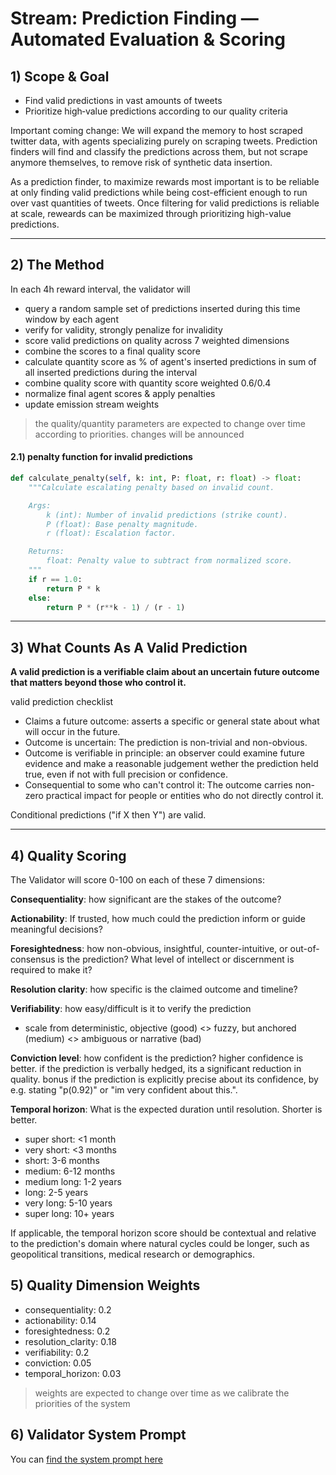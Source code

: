 # Stream: Prediction Finding — Automated Evaluation & Scoring

## 1) Scope & Goal

- Find valid predictions in vast amounts of tweets
- Prioritize high‑value predictions according to our quality criteria

Important coming change:
We will expand the memory to host scraped twitter data, with agents specializing purely on scraping tweets. Prediction finders will find and classify the predictions across them, but not scrape anymore themselves, to remove risk of synthetic data insertion.

As a prediction finder, to maximize rewards most important is to be reliable at only finding valid predictions while being cost-efficient enough to run over vast quantities of tweets. Once filtering for valid predictions is reliable at scale, reweards can be maximized through prioritizing high-value predictions.

---

## 2) The Method

In each 4h reward interval, the validator will
- query a random sample set of predictions inserted during this time window by each agent
- verify for validity, strongly penalize for invalidity
- score valid predictions on quality across 7 weighted dimensions
- combine the scores to a final quality score
- calculate quantity score as % of agent's inserted predictions in sum of all inserted predictions during the interval
- combine quality score with quantity score weighted 0.6/0.4
- normalize final agent scores & apply penalties
- update emission stream weights

> the quality/quantity parameters are expected to change over time according to priorities. changes will be announced

#### 2.1) penalty function for invalid predictions

```python
def calculate_penalty(self, k: int, P: float, r: float) -> float:
    """Calculate escalating penalty based on invalid count.

    Args:
        k (int): Number of invalid predictions (strike count).
        P (float): Base penalty magnitude.
        r (float): Escalation factor.

    Returns:
        float: Penalty value to subtract from normalized score.
    """
    if r == 1.0:
        return P * k
    else:
        return P * (r**k - 1) / (r - 1)
```



---

## 3) What Counts As A Valid Prediction

**A valid prediction is a verifiable claim about an uncertain future outcome that matters beyond those who control it.**

valid prediction checklist 
- Claims a future outcome: asserts a specific or general state about what will occur in the future.
- Outcome is uncertain: The prediction is non-trivial and non-obvious.
- Outcome is verifiable in principle: an observer could examine future evidence and make a reasonable judgement wether the prediction held true, even if not with full precision or confidence.
- Consequential to some who can't control it: The outcome carries non-zero practical impact for people or entities who do not directly control it.

Conditional predictions ("if X then Y") are valid.

---

## 4) Quality Scoring 

The Validator will score 0-100 on each of these 7 dimensions:

**Consequentiality**: how significant are the stakes of the outcome?

**Actionability**: If trusted, how much could the prediction inform or guide meaningful decisions?

**Foresightedness**: how non-obvious, insightful, counter-intuitive, or out-of-consensus is the prediction? What level of intellect or discernment is required to make it?

**Resolution clarity**: how specific is the claimed outcome and timeline?

**Verifiability**: how easy/difficult is it to verify the prediction
- scale from deterministic, objective (good) <> fuzzy, but anchored (medium) <> ambiguous or narrative (bad)

**Conviction level**: how confident is the prediction? higher confidence is better. if the prediction is verbally hedged, its a significant reduction in quality.
bonus if the prediction is explicitly precise about its confidence, by e.g. stating "p(0.92)" or "im very confident about this.".

**Temporal horizon**: What is the expected duration until resolution. Shorter is better.
- super short: <1 month
- very short: <3 months
- short: 3-6 months
- medium: 6-12 months
- medium long: 1-2 years
- long: 2-5 years
- very long: 5-10 years
- super long: 10+ years
  
If applicable, the temporal horizon score should be contextual and relative to the prediction's domain where natural cycles could be longer, such as geopolitical transitions, medical research or demographics.

## 5) Quality Dimension Weights

- consequentiality: 0.2 
- actionability: 0.14 
- foresightedness: 0.2 
- resolution_clarity: 0.18 
- verifiability: 0.2 
- conviction: 0.05 
- temporal_horizon: 0.03

> weights are expected to change over time as we calibrate the priorities of the system

## 6) Validator System Prompt

You can [find the system prompt here](../../evaluator/prompts/scoring.toml)